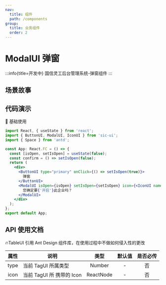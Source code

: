 ```yaml
---
nav:
  title: 组件
  path: /components
group:
  title: 业务组件
  order: 2
---
```


# ModalUI 弹窗

:::info{title=开发中}
国信灵工后台管理系统-弹窗组件
:::

## 场景故事

## 代码演示

💎 基础使用

```jsx
import React, { useState } from 'react';
import { ButtonUI, ModalUI, IconUI } from 'sic-ui';
import { Space } from 'antd';

const App: React.FC = () => {
  const [isOpen, setIsOpen] = useState(false);
  const confirm = () => setIsOpen(false);
  return (
    <div>
      <ButtonUI type="primary" onClick={() => setIsOpen(true)}>
        弹窗
      </ButtonUI>
      <ModalUI isOpen={isOpen} setIsOpen={setIsOpen} icon={<IconUI name="SwitchButton" />} title={'确认开启'} confirm={confirm}>
        您确定要{'开启'}此企业吗？
      </ModalUI>
    </div>
  );
};
export default App;
```

## API 使用文档

🔥TableUI 引用 Ant Design 组件库，在使用过程中不做如何侵入性的更改

<font size=1>

| 属性 | 说明                      |   类型    | 默认值 | 是否必传 |
| :--: | ------------------------- | :-------: | :----: | :------: |
| type | 当前 TagUI 所属类型       |  Number   |   -    |    否    |
| icon | 当前 TagUI 所 携带的 Icon | ReactNode |   -    |    否    |

</font>
